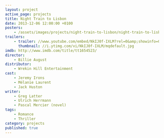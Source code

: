```yaml
---
layout: project
active_page: projects
title: Night Train to Lisbon
date: 2013-12-06 12:00:00 +0100
posters:
    - /assets/images/projects/night-train-to-lisbon/night-train-to-lisbon-poster.jpg
trailers:
    - trailer: //www.youtube.com/embed/NkIJ0f-IXLM?rel=0&amp;showinfo=0
      thumbnail: //i.ytimg.com/vi/NkIJ0f-IXLM/mqdefault.jpg
imdb: http://www.imdb.com/title/tt1654523/
director:
    - Billie August
distributor:
    - Wrekin Hill Entertainment
cast:
    - Jeremy Irons
    - Mélanie Laurent
    - Jack Huston
writer:
    - Greg Latter
    - Ulrich Herrmann
    - Pascal Mercier (novel)
tags:
    - Romance
    - Thriller
category: projects
published: true
---
```


